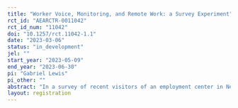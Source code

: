 ```yaml
---
title: "Worker Voice, Monitoring, and Remote Work: a Survey Experiment"
rct_id: "AEARCTR-0011042"
rct_id_num: "11042"
doi: "10.1257/rct.11042-1.1"
date: "2023-03-06"
status: "in_development"
jel: ""
start_year: "2023-05-09"
end_year: "2023-06-30"
pi: "Gabriel Lewis"
pi_other: ""
abstract: "In a survey of recent visitors of an employment center in New England, we ask respondents to choose between hypothetical jobs with randomized characteristics, allowing us to quantify workers’ preferences concerning three mechanisms by which they may voice their needs or ideas to their employers: 1) a standard human resources department, 2) an “employee resource group” sponsored by management, and 3) a union with collective bargaining. We quantify how these preferences, as measured in willingness-to-pay (willingness to sacrifice wages), are modified by higher levels of monitoring by employers, and by a remote work option."
layout: registration
---
```


